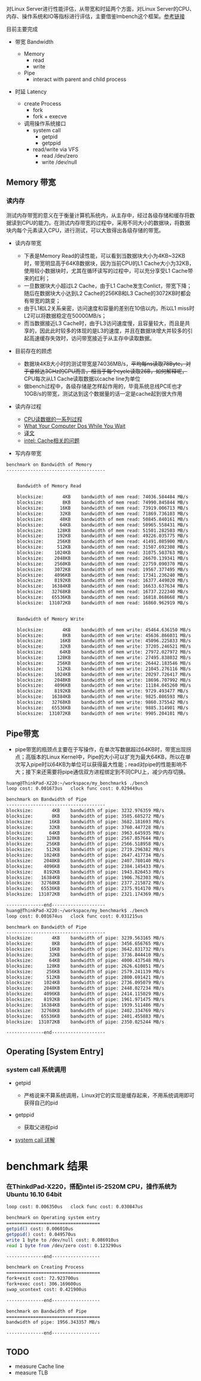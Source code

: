 

对Linux Server进行性能评估，从带宽和时延两个方面，对Linux Server的CPU、内存、操作系统和IO等指标进行评估，主要借鉴lmbench这个框架。[参考链接](https://bg2bkk.github.io/post/how%20to%20perform%20server%20performance%20evaluation/)

目前主要完成

* 带宽 Bandwidth
	* Memory
		* read
		* write
	* Pipe 
		* interact with parent and child process

* 时延 Latency
	* create Process
		* fork
		* fork + execve
	* 调用操作系统接口
		* system call
			* getpid
			* getppid
		* read/write via VFS
			* read /dev/zero
			* write /dev/null

## Memory 带宽

### 读内存

测试内存带宽的意义在于衡量计算机系统内，从主存中，经过各级存储和缓存将数据读到CPU的能力。在测试内存带宽的过程中，采用不同大小的数据块，将数据块内每个元素读入CPU，进行测试，可以大致得出各级存储的带宽。

* 读内存带宽
	* 下表是Memory Read的读性能，可以看到当数据块大小为4KB~32KB时，带宽明显高于64KB数据块，因为当前CPU的L1 Cache大小为32KB，使用较小数据块时，尤其在循环读写的过程中，可以充分享受L1 Cache带来的红利；
	* 一旦数据块大小超过L2 Cache，由于L1 Cache发生Conlict，带宽下降；随后在数据块大小达到L2 Cache的256KB和L3 Cache的3072KB时都会有带宽的跳变；
	* 由于L1和L2关系亲密，访问速度和容量的差别在10倍以内，所以L1 miss时L2可以将数据稳定在50000MB/s；
	* 而当数据接近L3 Cache时，由于L3访问速度慢，且容量较大，而且是共享的，因此此时较多的体现的是L3的速度，并且在数据块增大并较多的引起高速缓存失效时，访问带宽接近于从主存中读取数据。

* 目前存在的顾虑
	* 数据块4KB大小时的测试带宽是74036MB/s，~~平均每ns读取78Byte，对于睿频达3GHz的CPU而言，相当于每个cycle读取26B，如何解释呢，~~ CPU每次从L1 Cache读取数据以cache line为单位
	* 做bench过程中，各级存储是怎样起作用的，毕竟系统总线PCIE也才10GB/s的带宽，测试达到这个数据量的话一定是cache起到很大作用

* 读内存过程
	* [CPU读数据的一系列过程](http://yuhaozhu.com/CacheMemory.pdf)
	* [What Your Computer Dos While You Wait](http://duartes.org/gustavo/blog/post/what-your-computer-does-while-you-wait/)
	* [译文](http://www.cnblogs.com/xkfz007/archive/2012/10/08/2715163.html)
	* [intel: Cache相关的问题](https://software.intel.com/sites/default/files/m/1/1/7/0/a/12645-6.7__Cache_e7_9b_b8_e5_85_b3_e9_97_ae_e9_a2_98.pdf)

* 写内存带宽

```bash
benchmark on Bandwidth of Memory
-------------------------------------


	Bandwidth of Memory Read

	blocksize:       4KB	bandwidth of mem read: 74036.584484 MB/s
	blocksize:       8KB	bandwidth of mem read: 74990.845844 MB/s
	blocksize:      16KB	bandwidth of mem read: 73919.006713 MB/s
	blocksize:      32KB	bandwidth of mem read: 71869.736103 MB/s
	blocksize:      48KB	bandwidth of mem read: 50845.840161 MB/s
	blocksize:      64KB	bandwidth of mem read: 50965.558431 MB/s
	blocksize:     128KB	bandwidth of mem read: 51501.282503 MB/s
	blocksize:     192KB	bandwidth of mem read: 49226.035775 MB/s
	blocksize:     256KB	bandwidth of mem read: 41491.085900 MB/s
	blocksize:     512KB	bandwidth of mem read: 31507.692308 MB/s
	blocksize:    1024KB	bandwidth of mem read: 31075.503763 MB/s
	blocksize:    2048KB	bandwidth of mem read: 26670.139341 MB/s
	blocksize:    2560KB	bandwidth of mem read: 22759.090370 MB/s
	blocksize:    3072KB	bandwidth of mem read: 19567.377495 MB/s
	blocksize:    4096KB	bandwidth of mem read: 17341.236240 MB/s
	blocksize:    8192KB	bandwidth of mem read: 16377.449020 MB/s
	blocksize:   16384KB	bandwidth of mem read: 16633.637634 MB/s
	blocksize:   32768KB	bandwidth of mem read: 16737.222340 MB/s
	blocksize:   65536KB	bandwidth of mem read: 16818.868668 MB/s
	blocksize:  131072KB	bandwidth of mem read: 16860.962919 MB/s


	Bandwidth of Memory Write

	blocksize:       4KB	bandwidth of mem write: 45464.636150 MB/s
	blocksize:       8KB	bandwidth of mem write: 45636.866031 MB/s
	blocksize:      16KB	bandwidth of mem write: 45096.225833 MB/s
	blocksize:      32KB	bandwidth of mem write: 37205.246521 MB/s
	blocksize:      64KB	bandwidth of mem write: 27972.027972 MB/s
	blocksize:     128KB	bandwidth of mem write: 27495.838032 MB/s
	blocksize:     256KB	bandwidth of mem write: 26442.183546 MB/s
	blocksize:     512KB	bandwidth of mem write: 21045.276116 MB/s
	blocksize:    1024KB	bandwidth of mem write: 20297.726417 MB/s
	blocksize:    2048KB	bandwidth of mem write: 18696.707992 MB/s
	blocksize:    4096KB	bandwidth of mem write: 11184.045260 MB/s
	blocksize:    8192KB	bandwidth of mem write: 9729.493477 MB/s
	blocksize:   16384KB	bandwidth of mem write: 9825.086593 MB/s
	blocksize:   32768KB	bandwidth of mem write: 9860.375542 MB/s
	blocksize:   65536KB	bandwidth of mem write: 9885.314901 MB/s
	blocksize:  131072KB	bandwidth of mem write: 9905.204101 MB/s

```

## Pipe带宽

* pipe带宽的瓶颈点主要在于写操作，在单次写数据超过64KB时，带宽出现拐点；高版本的Linux Kernel中，Pipe的大小可以扩充为最大64KB，所以在单次写入pipe时以64KB为单位可以获得最大性能；read对pipe的性能影响不大；接下来还需要将pipe通信双方进程绑定到不同CPU上，减少内存切换。

```bash
huang@ThinkPad-X220:~/workspace/my_benchmark$ ./bench 
loop cost: 0.001673us	clock func cost: 0.029449us

benchmark on Bandwidth of Pipe
-------------------------------------
blocksize:       4KB	bandwidth of pipe: 3232.976359 MB/s
blocksize:       8KB	bandwidth of pipe: 3585.685272 MB/s
blocksize:      16KB	bandwidth of pipe: 3682.181693 MB/s
blocksize:      32KB	bandwidth of pipe: 3760.447728 MB/s
blocksize:      64KB	bandwidth of pipe: 3963.645935 MB/s
blocksize:     128KB	bandwidth of pipe: 2567.857644 MB/s
blocksize:     256KB	bandwidth of pipe: 2566.518958 MB/s
blocksize:     512KB	bandwidth of pipe: 2719.296382 MB/s
blocksize:    1024KB	bandwidth of pipe: 2647.417734 MB/s
blocksize:    2048KB	bandwidth of pipe: 2407.780140 MB/s
blocksize:    4096KB	bandwidth of pipe: 2384.145433 MB/s
blocksize:    8192KB	bandwidth of pipe: 1943.826453 MB/s
blocksize:   16384KB	bandwidth of pipe: 1906.762303 MB/s
blocksize:   32768KB	bandwidth of pipe: 2377.215872 MB/s
blocksize:   65536KB	bandwidth of pipe: 2375.914170 MB/s
blocksize:  131072KB	bandwidth of pipe: 2321.174369 MB/s

--------------end--------------------
huang@ThinkPad-X220:~/workspace/my_benchmark$ ./bench 
loop cost: 0.001674us	clock func cost: 0.031215us

benchmark on Bandwidth of Pipe
-------------------------------------
blocksize:       4KB	bandwidth of pipe: 3239.563165 MB/s
blocksize:       8KB	bandwidth of pipe: 3456.656765 MB/s
blocksize:      16KB	bandwidth of pipe: 3642.831732 MB/s
blocksize:      32KB	bandwidth of pipe: 3736.844410 MB/s
blocksize:      64KB	bandwidth of pipe: 4000.437548 MB/s
blocksize:     128KB	bandwidth of pipe: 2626.610851 MB/s
blocksize:     256KB	bandwidth of pipe: 2579.241139 MB/s
blocksize:     512KB	bandwidth of pipe: 2800.691421 MB/s
blocksize:    1024KB	bandwidth of pipe: 2736.095079 MB/s
blocksize:    2048KB	bandwidth of pipe: 2448.027234 MB/s
blocksize:    4096KB	bandwidth of pipe: 2414.115029 MB/s
blocksize:    8192KB	bandwidth of pipe: 1961.971475 MB/s
blocksize:   16384KB	bandwidth of pipe: 1939.511486 MB/s
blocksize:   32768KB	bandwidth of pipe: 2402.334769 MB/s
blocksize:   65536KB	bandwidth of pipe: 2401.455883 MB/s
blocksize:  131072KB	bandwidth of pipe: 2350.025244 MB/s

--------------end--------------------

```


## Operating [System Entry]

### system call 系统调用

* getpid
	* 严格说来不算系统调用，Linux对它的实现是缓存起来，不用系统调用即可获得自己的pid
* getppid
	* 获取父进程pid

* [system call 详解](http://www.chongh.wiki/blog/2016/04/08/linux-syscalls/)


# benchmark 结果

### 在ThinkdPad-X220，搭配intel i5-2520M CPU，操作系统为Ubuntu 16.10 64bit

```bash
loop cost: 0.006350us	clock func cost: 0.030847us

benchmark on Operating system entry
===================================
getpid() cost: 0.006010us
getppid() cost: 0.049570us
write 1 byte to /dev/null cost: 0.086910us
read 1 byte from /dev/zero cost: 0.123290us

--------------end------------------

benchmark on Creating Process
===================================
fork+exit cost: 72.923700us
fork+exec cost: 306.169600us
swap_ucontext cost: 0.421900us

--------------end------------------

benchmark on Bandwidth of Pipe
===================================
bandwidth of pipe: 1956.343357 MB/s

--------------end------------------
```


TODO
------------------

* measure Cache line
* measure TLB 
